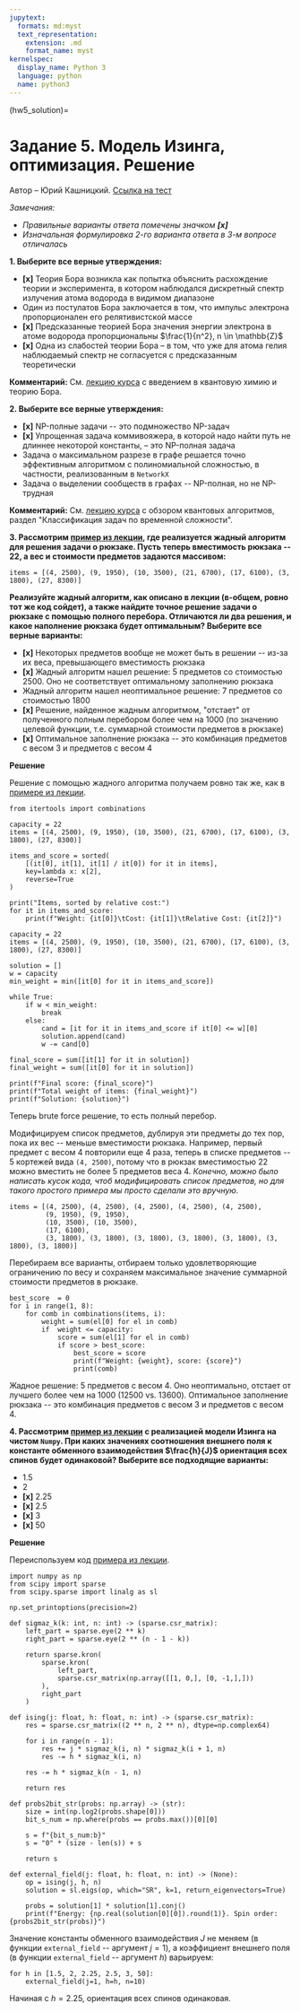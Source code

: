 ```yaml
---
jupytext:
  formats: md:myst
  text_representation:
    extension: .md
    format_name: myst
kernelspec:
  display_name: Python 3
  language: python
  name: python3
---
```


(hw5_solution)=

# Задание 5. Модель Изинга, оптимизация. Решение

Автор – Юрий Кашницкий. [Ссылка на тест](https://ods.ai/tracks/qmlcourse/blocks/8d9e112a-a991-4d7c-ab46-73a2edc21fd3)

_Замечания:_
 - _Правильные варианты ответа помечены значком **[x]**_
 - _Изначальная формулировка 2-го варианта ответа в 3-м вопросе отличалась_

**1. Выберите все верные утверждения:**

- **[x]** Теория Бора возникла как попытка объяснить расхождение теории и эксперимента, в котором наблюдался дискретный спектр излучения атома водорода в видимом диапазоне
- Один из постулатов Бора заключается в том, что импульс электрона пропорционален его релятивистской массе
- **[x]** Предсказанные теорией Бора значения энергии электрона в атоме водорода пропорциональны $\frac{1}{n^2}, n \in \mathbb{Z}$
- **[x]** Одна из слабостей теории Бора – в том, что уже для атома гелия наблюдаемый спектр не согласуется с предсказанным теоретически

**Комментарий:** См. [лекцию курса](https://semyonsinchenko.github.io/qmlcourse/_build/html/book/problemsblock/quantchembasic.html) c введением в квантовую химию и теорию Бора.

**2. Выберите все верные утверждения:**

- **[x]** NP-полные задачи -- это подмножество NP-задач
- **[x]** Упрощенная задача коммивояжера, в которой надо найти путь не длиннее некоторой константы, – это NP-полная задача
- Задача о максимальном разрезе в графе решается точно эффективным алгоритмом с полиномиальной сложностью, в частности, реализованным в `NetworkX`
- Задача о выделении сообществ в графах -- NP-полная, но не NP-трудная

**Комментарий:** См. [лекцию курса](https://semyonsinchenko.github.io/qmlcourse/_build/html/book/qcalgo/quantum_algorithms_overview.html#id2) c обзором квантовых алгоритмов, раздел "Классификация задач по временной сложности".


**3. Рассмотрим [пример из лекции](https://semyonsinchenko.github.io/qmlcourse/_build/html/book/problemsblock/copt.html#id12), где реализуется жадный алгоритм для решения задачи о рюкзаке. Пусть теперь вместимость рюкзака -- 22, а вес и стоимости предметов задаются массивом:**

	items = [(4, 2500), (9, 1950), (10, 3500), (21, 6700), (17, 6100), (3, 1800), (27, 8300)]

**Реализуйте жадный алгоритм, как описано в лекции (в-общем, ровно тот же код сойдет), а также найдите точное решение задачи о рюкзаке с помощью полного перебора. Отличаются ли два решения, и какое наполнение рюкзака будет оптимальным? Выберите все верные варианты:**

- **[x]** Некоторых предметов вообще не может быть в решении -- из-за их веса, превышающего вместимость рюкзака
- **[x]** Жадный алгоритм нашел решение: 5 предметов со стоимостью 2500. Оно не соответствует оптимальному заполнению рюкзака
- Жадный алгоритм нашел неоптимальное решение: 7 предметов со стоимостью 1800
- **[x]** Решение, найденное жадным алгоритмом, "отстает" от полученного полным перебором более чем на 1000 (по значению целевой функции, т.е. суммарной стоимости предметов в рюкзаке)
- **[x]** Оптимальное заполнение рюкзака -- это комбинация предметов с весом 3 и предметов с весом 4

**Решение**

Решение с помощью жадного алгоритма получаем ровно так же, как в [примере из лекции](https://semyonsinchenko.github.io/qmlcourse/_build/html/book/problemsblock/copt.html#id12).

```{code-cell} ipython3
from itertools import combinations
```

```{code-cell} ipython3
capacity = 22
items = [(4, 2500), (9, 1950), (10, 3500), (21, 6700), (17, 6100), (3, 1800), (27, 8300)]
```

```{code-cell} ipython3
items_and_score = sorted(
    [(it[0], it[1], it[1] / it[0]) for it in items],
    key=lambda x: x[2],
    reverse=True
)

print("Items, sorted by relative cost:")
for it in items_and_score:
    print(f"Weight: {it[0]}\tCost: {it[1]}\tRelative Cost: {it[2]}")
```

```{code-cell} ipython3
capacity = 22
items = [(4, 2500), (9, 1950), (10, 3500), (21, 6700), (17, 6100), (3, 1800), (27, 8300)]
```

```{code-cell} ipython3
solution = []
w = capacity
min_weight = min([it[0] for it in items_and_score])

while True:
    if w < min_weight:
        break
    else:
        cand = [it for it in items_and_score if it[0] <= w][0]
        solution.append(cand)
        w -= cand[0]

final_score = sum([it[1] for it in solution])
final_weight = sum([it[0] for it in solution])

print(f"Final score: {final_score}")
print(f"Total weight of items: {final_weight}")
print(f"Solution: {solution}")
```

Теперь brute force решение, то есть полный перебор.

Модифицируем список предметов, дублируя эти предметы до тех пор, пока их вес -- меньше вместимости рюкзака. Например, первый предмет с весом 4 повторили еще 4 раза, теперь в списке предметов -- 5 кортежей вида `(4, 2500)`, потому что в рюкзак вместимостью 22 можно вместить не более 5 предметов веса 4. _Конечно, можно было написать кусок кода, чтоб модифицировать список предметов, но для такого простого примера мы просто сделали это вручную._

```{code-cell} ipython3
items = [(4, 2500), (4, 2500), (4, 2500), (4, 2500), (4, 2500),
         (9, 1950), (9, 1950),
         (10, 3500), (10, 3500),
         (17, 6100),
         (3, 1800), (3, 1800), (3, 1800), (3, 1800), (3, 1800), (3, 1800), (3, 1800)]
```

Перебираем все варианты, отбираем только удовлетворяющие ограничению по весу и сохраняем максимальное значение суммарной стоимости предметов в рюкзаке.

```{code-cell} ipython3
best_score  = 0
for i in range(1, 8):
    for comb in combinations(items, i):
        weight = sum(el[0] for el in comb)
        if  weight <= capacity:
            score = sum(el[1] for el in comb)
            if score > best_score:
                best_score = score
                print(f"Weight: {weight}, score: {score}")
                print(comb)
```

Жадное решение: 5 предметов с весом 4. Оно неоптимально, отстает от лучшего более чем на 1000 (12500 vs. 13600). Оптимальное заполнение рюкзака -- это комбинация предметов с весом 3 и предметов с весом 4.


**4. Рассмотрим [пример из лекции](https://semyonsinchenko.github.io/qmlcourse/_build/html/book/problemsblock/ising.html#numpy) с реализацией модели Изинга на чистом `Numpy`. При каких значениях соотношения внешнего поля к константе обменного взаимодействия $\frac{h}{J}$ ориентация всех спинов будет одинаковой? Выберите все подходящие варианты:**

- 1.5
- 2
- **[x]** 2.25
- **[x]** 2.5
- **[x]** 3
- **[x]** 50

**Решение**

Переиспользуем код [примера из лекции](https://semyonsinchenko.github.io/qmlcourse/_build/html/book/problemsblock/ising.html#numpy).

```{code-cell} ipython3
import numpy as np
from scipy import sparse
from scipy.sparse import linalg as sl

np.set_printoptions(precision=2)
```

```{code-cell} ipython3
def sigmaz_k(k: int, n: int) -> (sparse.csr_matrix):
    left_part = sparse.eye(2 ** k)
    right_part = sparse.eye(2 ** (n - 1 - k))

    return sparse.kron(
        sparse.kron(
            left_part,
            sparse.csr_matrix(np.array([[1, 0,], [0, -1,],]))
        ),
        right_part
    )

def ising(j: float, h: float, n: int) -> (sparse.csr_matrix):
    res = sparse.csr_matrix((2 ** n, 2 ** n), dtype=np.complex64)

    for i in range(n - 1):
        res += j * sigmaz_k(i, n) * sigmaz_k(i + 1, n)
        res -= h * sigmaz_k(i, n)

    res -= h * sigmaz_k(n - 1, n)

    return res

def probs2bit_str(probs: np.array) -> (str):
    size = int(np.log2(probs.shape[0]))
    bit_s_num = np.where(probs == probs.max())[0][0]

    s = f"{bit_s_num:b}"
    s = "0" * (size - len(s)) + s

    return s

def external_field(j: float, h: float, n: int) -> (None):
    op = ising(j, h, n)
    solution = sl.eigs(op, which="SR", k=1, return_eigenvectors=True)

    probs = solution[1] * solution[1].conj()
    print(f"Energy: {np.real(solution[0][0]).round(1)}. Spin order: {probs2bit_str(probs)}")

```

Значение константы обменного взаимодействия $J$ не меняем (в функции `external_field` -- аргумент $j=1$), а коэффициент внешнего поля (в функции `external_field` -- аргумент $h$) варьируем:

```{code-cell} ipython3
for h in [1.5, 2, 2.25, 2.5, 3, 50]:
    external_field(j=1, h=h, n=10)
```

Начиная с $h=2.25$, ориентация всех спинов одинаковая.
